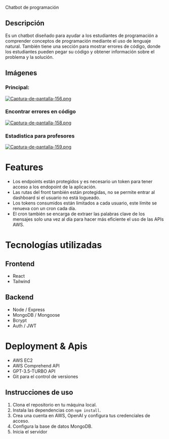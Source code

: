 Chatbot de programación

## Descripción

Es un chatbot diseñado para ayudar a los estudiantes de programación a comprender conceptos de programación mediante el uso de lenguaje natural. También tiene una sección para mostrar errores de código, donde los estudiantes pueden pegar su código y obtener información sobre el problema y la solución.

## Imágenes

### Principal:
[![Captura-de-pantalla-156.png](https://i.postimg.cc/NMDRGFGq/Captura-de-pantalla-156.png)](https://postimg.cc/6278Y9GY)

### Encontrar errores en código
[![Captura-de-pantalla-158.png](https://i.postimg.cc/CKV8jkzp/Captura-de-pantalla-158.png)](https://postimg.cc/w103ztXw)

### Estadistica para profesores
[![Captura-de-pantalla-159.png](https://i.postimg.cc/ZqTRbcWn/Captura-de-pantalla-159.png)](https://postimg.cc/K1HFQtrh)

# Features
- Los endpoints están protegidos y es necesario un token para tener acceso a los endopoint de la aplicación.
- Las rutas del front también están protegidas, no se permite entrar al dashboard si el usuario no está logueado.
- Los tokens consumidos están limitados a cada usuario, este límite se renueva con un cron cada día.
- El cron también se encarga de extraer las palabras clave de los mensajes solo una vez al día para hacer más eficiente el uso de las APIs AWS.

# Tecnologías utilizadas
## Frontend 
- React
- Tailwind

## Backend 
- Node / Express
- MongoDB / Mongoose
- Bcrypt
- Auth / JWT

# Deployment & Apis
- AWS EC2
- AWS Comprehend API
- GPT-3.5-TURBO API
- Git para el control de versiones

## Instrucciones de uso
1. Clona el repositorio en tu máquina local.
2. Instala las dependencias con `npm install`.
3. Crea una cuenta en AWS, OpenAI y configura tus credenciales de acceso.
4. Configura la base de datos MongoDB.
5. Inicia el servidor
